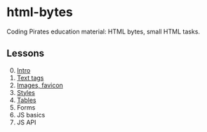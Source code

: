 # html-bytes

Coding Pirates education material: HTML bytes, small HTML tasks.

## Lessons

0. [Intro](00-intro/index.html)
1. [Text tags](01-text/index.html)
2. [Images, favicon](02-images/index.html)
3. [Styles](03-styles/index.html)
4. [Tables](04-tables/index.html)
5. Forms
6. JS basics
7. JS API
